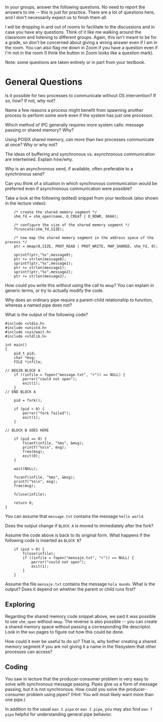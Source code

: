 In your groups, answer the following questions.
No need to report the answers to me --
this is just for practice.
There are a lot of questions here,
and I don't necessarily expect us to finish them all.

I will be dropping in and out of rooms to facilitate to the discussions and in
case you have any questions.
Think of it like me walking around the classroom and listening to different
groups.
Again, this isn't meant to be for a grade,
so don't be concerned about giving a wrong answer even if I am in the room.
You can also flag me down in Zoom if you have a question even if I'm not in the
room
(I think the button in Zoom looks like a question mark).

Note: some questions are taken entirely or in part from your textbook.

# General Questions

Is it possible for two processes to communicate without OS intervention?
If so, how?
If not, why not?

Name a few reasons a process might benefit from spawning another process to
perform some work even if the system has just one processor.

Which method of IPC generally requires more system calls:
message passing or shared memory?
Why?

Using POSIX shared memory,
can more than two processes communicate at once?
Why or why not?

The ideas of buffering and synchronous vs. asynchronous communication are
intertwined.
Explain how/why.

Why is an asynchronous send, if available,
often preferable to a synchronous send?

Can you think of a situation in which synchronous communication would be
preferred even if asynchronous communication were possible?

Take a look at the following (edited) snippet from your textbook
(also shown in the lecture video):
```
	/* create the shared memory segment */
	shm_fd = shm_open(name, O_CREAT | O_RDWR, 0666);

	/* configure the size of the shared memory segment */
	ftruncate(shm_fd,SIZE);

	/* now map the shared memory segment in the address space of the process */
	ptr = mmap(0,SIZE, PROT_READ | PROT_WRITE, MAP_SHARED, shm_fd, 0);

	sprintf(ptr,"%s",message0);
	ptr += strlen(message0);
	sprintf(ptr,"%s",message1);
	ptr += strlen(message1);
	sprintf(ptr,"%s",message2);
	ptr += strlen(message2);
```
How could you write this without using the call to `mmap`?
You can explain in generic terms,
or try to actually modify the code.

Why does an ordinary pipe require a parent-child relationship to function,
whereas a named pipe does not?

What is the output of the following code?
```
#include <stdio.h>
#include <unistd.h>
#include <sys/wait.h>
#include <stdlib.h>

int main()
{
    pid_t pid;
    char *msg;
    FILE *infile;

// BEGIN BLOCK A
    if ((infile = fopen("message.txt", "r")) == NULL) {
        perror("could not open");
        exit(1);
    }
// END BLOCK A

    pid = fork();

    if (pid < 0) {
        perror("fork failed");
        exit(1);
    }

// BLOCK B GOES HERE

    if (pid == 0) {
        fscanf(infile, "%ms", &msg);
        printf("%s\n", msg);
        free(msg);
        exit(0);
    }

    wait(NULL);

    fscanf(infile, "%ms", &msg);
    printf("%s\n", msg);
    free(msg);

    fclose(infile);

    return 0;
}
```
You can assume that `message.txt` contains the message `hello world`.

Does the output change if `BLOCK A` is moved to immediately after the fork?

Assume the code above is back to its original form.
What happens if the following code is inserted as `BLOCK B`?
```
    if (pid > 0) {
        fclose(infile);
        if ((infile = fopen("mensaje.txt", "r")) == NULL) {
            perror("could not open");
            exit(1);
        }
    }
```
Assume the file `mensaje.txt` contains the message `hola mundo`.
What is the output?
Does it depend on whether the parent or child runs first?

## Exploring

Regarding the shared memory code snippet above,
we said it was possible to use `shm_open` without `mmap`.
The reverse is also possible --
you can create a shared memory space without passing a corresponding file
descriptor.
Look in the `man` pages to figure out how this could be done.

How could it ever be useful to do so?
That is, why bother creating a shared memory segment if you are not giving it a
name in the filesystem that other processes can access?

## Coding

You saw in lecture that the producer-consumer problem is very easy to solve
with synchronous message passing.
Pipes give us a form of message passing,
but it is not synchronous.
How could you solve the producer-consumer problem using pipes?
(Hint: You will most likely want more than one pipe.)

In addition to the usual `man 2 pipe` or `man 3 pipe`,
you may also find `man 7 pipe` helpful for understanding general pipe behavior.
